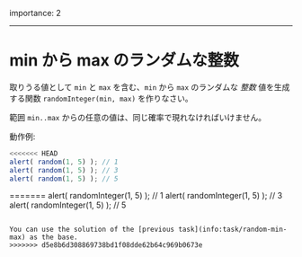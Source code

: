 importance: 2

---

# min から max のランダムな整数

取りうる値として `min` と `max` を含む、`min` から `max` のランダムな *整数* 値を生成する関数 `randomInteger(min, max)` を作りなさい。

範囲 `min..max` からの任意の値は、同じ確率で現れなければいけません。

動作例:

```js
<<<<<<< HEAD
alert( random(1, 5) ); // 1
alert( random(1, 5) ); // 3
alert( random(1, 5) ); // 5
```
=======
alert( randomInteger(1, 5) ); // 1
alert( randomInteger(1, 5) ); // 3
alert( randomInteger(1, 5) ); // 5
```

You can use the solution of the [previous task](info:task/random-min-max) as the base.
>>>>>>> d5e8b6d308869738bd1f08dde62b64c969b0673e
